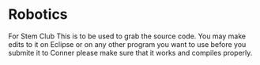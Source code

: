 # Robotics
For Stem Club
This is to be used to grab the source code.
You may make edits to it on Eclipse or on any other program you want to use before you submite it to Conner please make sure that it
works and compiles properly.
